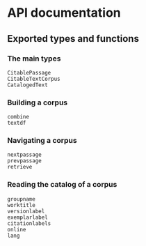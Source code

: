 # API documentation


## Exported types and functions


### The main types

```@docs
CitablePassage
CitableTextCorpus
CatalogedText
```

### Building a corpus


```@docs
combine
textdf
```


### Navigating a corpus

```@docs
nextpassage
prevpassage
retrieve
```

### Reading the catalog of a corpus

```@docs
groupname
worktitle
versionlabel
exemplarlabel
citationlabels
online
lang
```



  
